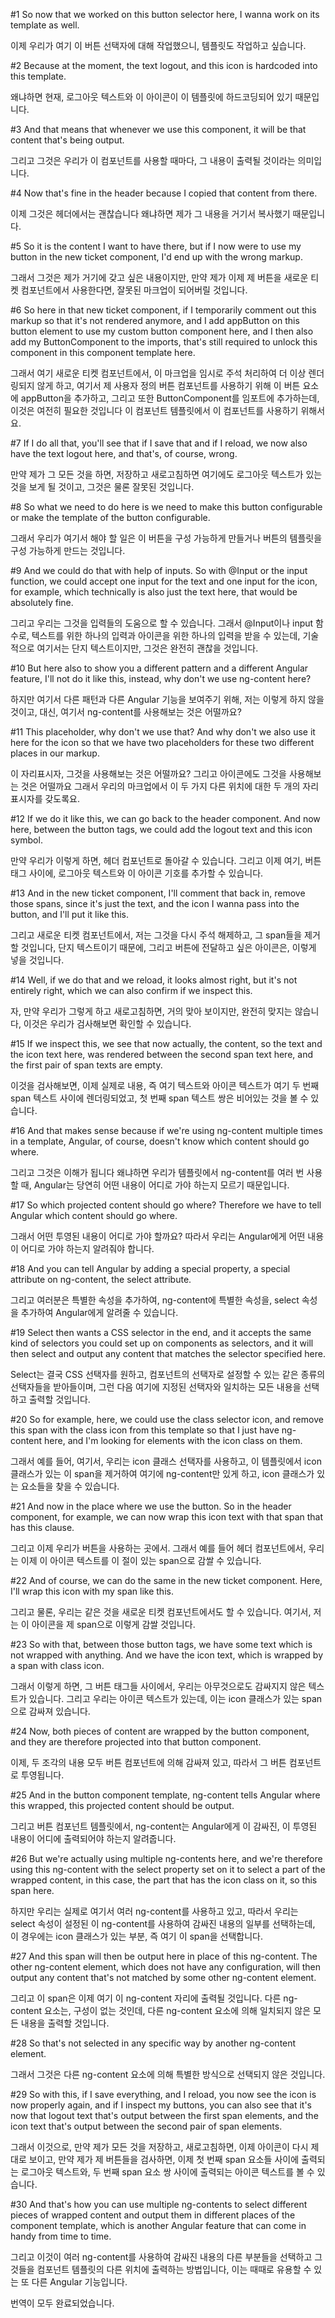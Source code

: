 #1
So now that we worked
on this button selector here,
I wanna work on its template as well.

이제 우리가 여기 이 버튼 선택자에 대해
작업했으니,
템플릿도 작업하고 싶습니다.

#2
Because at the moment,
the text logout,
and this icon is hardcoded into this template.

왜냐하면 현재,
로그아웃 텍스트와
이 아이콘이 이 템플릿에 하드코딩되어 있기 때문입니다.

#3
And that means that whenever we use this component,
it will be that content that's being output.

그리고 그것은 우리가 이 컴포넌트를 사용할 때마다,
그 내용이 출력될 것이라는 의미입니다.

#4
Now that's fine in the header
because I copied that content from there.

이제 그것은 헤더에서는 괜찮습니다
왜냐하면 제가 그 내용을 거기서 복사했기 때문입니다.

#5
So it is the content
I want to have there,
but if I now were to use my button
in the new ticket component,
I'd end up with the wrong markup.

그래서 그것은 제가 거기에
갖고 싶은 내용이지만,
만약 제가 이제 제 버튼을
새로운 티켓 컴포넌트에서 사용한다면,
잘못된 마크업이 되어버릴 것입니다.

#6
So here in that new ticket component,
if I temporarily comment out this markup
so that it's not rendered anymore,
and I add appButton on this button element
to use my custom button component here,
and I then also add my ButtonComponent to the imports,
that's still required
to unlock this component
in this component template here.

그래서 여기 새로운 티켓 컴포넌트에서,
이 마크업을 임시로 주석 처리하여
더 이상 렌더링되지 않게 하고,
여기서 제 사용자 정의 버튼 컴포넌트를 사용하기 위해
이 버튼 요소에 appButton을 추가하고,
그리고 또한 ButtonComponent를 임포트에 추가하는데,
이것은 여전히 필요한 것입니다
이 컴포넌트 템플릿에서
이 컴포넌트를 사용하기 위해서요.

#7
If I do all that,
you'll see that if I save that
and if I reload,
we now also have the text logout here,
and that's, of course, wrong.

만약 제가 그 모든 것을 하면,
저장하고
새로고침하면
여기에도 로그아웃 텍스트가 있는 것을 보게 될 것이고,
그것은 물론 잘못된 것입니다.

#8
So what we need to do here is
we need to make this button configurable
or make the template of the button configurable.

그래서 우리가 여기서 해야 할 일은
이 버튼을 구성 가능하게 만들거나
버튼의 템플릿을 구성 가능하게 만드는 것입니다.

#9
And we could do that with help of inputs.
So with @Input or the input function,
we could accept one input for the text
and one input for the icon, for example,
which technically is also just the text here,
that would be absolutely fine.

그리고 우리는 그것을 입력들의 도움으로 할 수 있습니다.
그래서 @Input이나 input 함수로,
텍스트를 위한 하나의 입력과
아이콘을 위한 하나의 입력을 받을 수 있는데,
기술적으로 여기서는 단지 텍스트이지만,
그것은 완전히 괜찮을 것입니다.

#10
But here also to show you a different pattern
and a different Angular feature,
I'll not do it like this,
instead, why don't we use ng-content here?

하지만 여기서 다른 패턴과
다른 Angular 기능을 보여주기 위해,
저는 이렇게 하지 않을 것이고,
대신, 여기서 ng-content를 사용해보는 것은 어떨까요?

#11
This placeholder, why don't we use that?
And why don't we also use it here for the icon
so that we have two placeholders
for these two different places in our markup.

이 자리표시자, 그것을 사용해보는 것은 어떨까요?
그리고 아이콘에도 그것을 사용해보는 것은 어떨까요
그래서 우리의 마크업에서
이 두 가지 다른 위치에 대한 두 개의 자리표시자를 갖도록요.

#12
If we do it like this,
we can go back to the header component.
And now here, between the button tags,
we could add the logout text and this icon symbol.

만약 우리가 이렇게 하면,
헤더 컴포넌트로 돌아갈 수 있습니다.
그리고 이제 여기, 버튼 태그 사이에,
로그아웃 텍스트와 이 아이콘 기호를 추가할 수 있습니다.

#13
And in the new ticket component,
I'll comment that back in, remove those spans,
since it's just the text,
and the icon I wanna pass into the button,
and I'll put it like this.

그리고 새로운 티켓 컴포넌트에서,
저는 그것을 다시 주석 해제하고, 그 span들을 제거할 것입니다,
단지 텍스트이기 때문에,
그리고 버튼에 전달하고 싶은 아이콘은,
이렇게 넣을 것입니다.

#14
Well, if we do that and we reload,
it looks almost right, but it's not entirely right,
which we can also confirm if we inspect this.

자, 만약 우리가 그렇게 하고 새로고침하면,
거의 맞아 보이지만, 완전히 맞지는 않습니다,
이것은 우리가 검사해보면 확인할 수 있습니다.

#15
If we inspect this, we see that now actually,
the content,
so the text and the icon text here,
was rendered between the second span text here,
and the first pair of span texts are empty.

이것을 검사해보면, 이제 실제로
내용,
즉 여기 텍스트와 아이콘 텍스트가
여기 두 번째 span 텍스트 사이에 렌더링되었고,
첫 번째 span 텍스트 쌍은 비어있는 것을 볼 수 있습니다.

#16
And that makes sense
because if we're using ng-content multiple times
in a template,
Angular, of course, doesn't know
which content should go where.

그리고 그것은 이해가 됩니다
왜냐하면 우리가 템플릿에서
ng-content를 여러 번 사용할 때,
Angular는 당연히
어떤 내용이 어디로 가야 하는지 모르기 때문입니다.

#17
So which projected content should go where?
Therefore we have to tell Angular
which content should go where.

그래서 어떤 투영된 내용이 어디로 가야 할까요?
따라서 우리는 Angular에게
어떤 내용이 어디로 가야 하는지 알려줘야 합니다.

#18
And you can tell Angular by adding a special property,
a special attribute on ng-content,
the select attribute.

그리고 여러분은 특별한 속성을 추가하여,
ng-content에 특별한 속성을,
select 속성을 추가하여 Angular에게 알려줄 수 있습니다.

#19
Select then wants a CSS selector in the end,
and it accepts the same kind of selectors
you could set up
on components as selectors,
and it will then select and output any content
that matches the selector specified here.

Select는 결국 CSS 선택자를 원하고,
컴포넌트의 선택자로 설정할 수 있는
같은 종류의 선택자들을 받아들이며,
그런 다음 여기에 지정된 선택자와 일치하는
모든 내용을 선택하고 출력할 것입니다.

#20
So for example, here,
we could use the class selector icon,
and remove this span with the class icon
from this template
so that I just have ng-content here,
and I'm looking for elements
with the icon class on them.

그래서 예를 들어, 여기서,
우리는 icon 클래스 선택자를 사용하고,
이 템플릿에서 icon 클래스가 있는
이 span을 제거하여
여기에 ng-content만 있게 하고,
icon 클래스가 있는
요소들을 찾을 수 있습니다.

#21
And now in the place where we use the button.
So in the header component, for example,
we can now wrap this icon text with that span
that has this clause.

그리고 이제 우리가 버튼을 사용하는 곳에서.
그래서 예를 들어 헤더 컴포넌트에서,
우리는 이제 이 아이콘 텍스트를
이 절이 있는 span으로 감쌀 수 있습니다.

#22
And of course, we can do the same
in the new ticket component.
Here, I'll wrap this icon with my span like this.

그리고 물론, 우리는 같은 것을
새로운 티켓 컴포넌트에서도 할 수 있습니다.
여기서, 저는 이 아이콘을 제 span으로 이렇게 감쌀 것입니다.

#23
So with that, between those button tags,
we have some text which is not wrapped with anything.
And we have the icon text,
which is wrapped by a span with class icon.

그래서 이렇게 하면, 그 버튼 태그들 사이에서,
우리는 아무것으로도 감싸지지 않은 텍스트가 있습니다.
그리고 우리는 아이콘 텍스트가 있는데,
이는 icon 클래스가 있는 span으로 감싸져 있습니다.

#24
Now, both pieces of content are wrapped
by the button component,
and they are therefore projected into that button component.

이제, 두 조각의 내용 모두
버튼 컴포넌트에 의해 감싸져 있고,
따라서 그 버튼 컴포넌트로 투영됩니다.

#25
And in the button component template,
ng-content tells Angular where this wrapped,
this projected content should be output.

그리고 버튼 컴포넌트 템플릿에서,
ng-content는 Angular에게 이 감싸진,
이 투영된 내용이 어디에 출력되어야 하는지 알려줍니다.

#26
But we're actually using multiple ng-contents here,
and we're therefore using this ng-content
with the select property set on it
to select a part of the wrapped content,
in this case, the part that has the icon class on it,
so this span here.

하지만 우리는 실제로 여기서 여러 ng-content를 사용하고 있고,
따라서 우리는 select 속성이 설정된
이 ng-content를 사용하여
감싸진 내용의 일부를 선택하는데,
이 경우에는 icon 클래스가 있는 부분,
즉 여기 이 span을 선택합니다.

#27
And this span will then be output here
in place of this ng-content.
The other ng-content element,
which does not have any configuration,
will then output any content
that's not matched by some other ng-content element.

그리고 이 span은 이제 여기
이 ng-content 자리에 출력될 것입니다.
다른 ng-content 요소는,
구성이 없는 것인데,
다른 ng-content 요소에 의해
일치되지 않은 모든 내용을 출력할 것입니다.

#28
So that's not selected in any specific way
by another ng-content element.

그래서 그것은 다른 ng-content 요소에 의해
특별한 방식으로 선택되지 않은 것입니다.

#29
So with this, if I save everything,
and I reload, you now see the icon is now properly again,
and if I inspect my buttons,
you can also see that it's now that logout text
that's output between the first span elements,
and the icon text that's output between the second pair
of span elements.

그래서 이것으로, 만약 제가 모든 것을 저장하고,
새로고침하면, 이제 아이콘이 다시 제대로 보이고,
만약 제가 제 버튼들을 검사하면,
이제 첫 번째 span 요소들 사이에
출력되는 로그아웃 텍스트와,
두 번째 span 요소 쌍 사이에
출력되는 아이콘 텍스트를 볼 수 있습니다.

#30
And that's how you can use multiple ng-contents
to select different pieces of wrapped content
and output them in different places
of the component template, which is another Angular feature
that can come in handy from time to time.

그리고 이것이 여러 ng-content를 사용하여
감싸진 내용의 다른 부분들을 선택하고
그것들을 컴포넌트 템플릿의 다른 위치에 출력하는 방법입니다,
이는 때때로 유용할 수 있는
또 다른 Angular 기능입니다.

번역이 모두 완료되었습니다.
